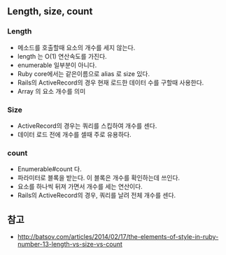 ## Length, size, count 


### Length

* 메소드를 호출할때 요소의 개수를 세지 않는다.
* length 는 O(1) 연산속도를 가진다.
* enumerable 일부분이 아니다. 
* Ruby core에서는 같은이름으로 alias 로 size 있다.
* Rails의 ActiveRecord의 경우 현재 로드한 데이터 수를 구할때 사용한다.
* Array 의 요소 개수를 의미

### Size
* ActiveRecord의 경우는 쿼리를 스킵하여 개수를 센다.
* 데이터 로드 전에 개수를 셀때 주로 유용하다.

### count

* Enumerable#count 다. 
* 파라미터로 블록을 받는다. 이 블록은 개수를 확인하는데 쓰인다.
* 요소를 하나씩 뒤져 가면서 개수를 세는 연산이다.
* Rails의 ActiveRecord의 경우, 쿼리를 날려 전체 개수를 센다.



## 참고 
* http://batsov.com/articles/2014/02/17/the-elements-of-style-in-ruby-number-13-length-vs-size-vs-count
